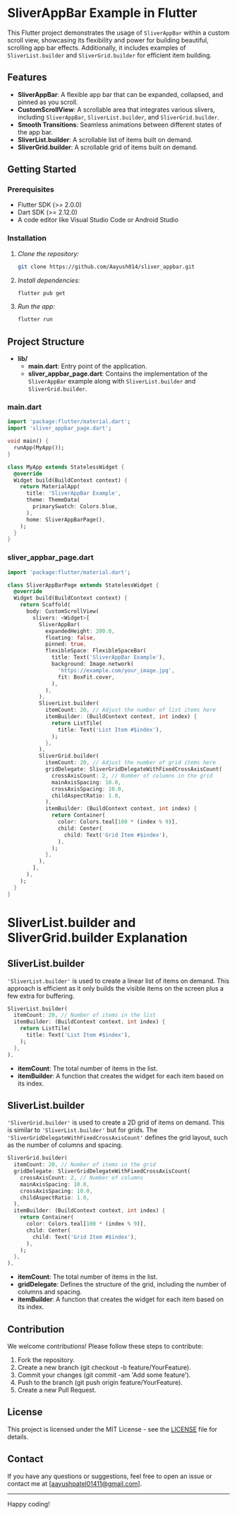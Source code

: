 # SliverAppBar Example in Flutter

This Flutter project demonstrates the usage of `SliverAppBar` within a custom scroll view, showcasing its flexibility and power for building beautiful, scrolling app bar effects. Additionally, it includes examples of `SliverList.builder` and `SliverGrid.builder` for efficient item building.

## Features

- **SliverAppBar**: A flexible app bar that can be expanded, collapsed, and pinned as you scroll.
- **CustomScrollView**: A scrollable area that integrates various slivers, including `SliverAppBar`, `SliverList.builder`, and `SliverGrid.builder`.
- **Smooth Transitions**: Seamless animations between different states of the app bar.
- **SliverList.builder**: A scrollable list of items built on demand.
- **SliverGrid.builder**: A scrollable grid of items built on demand.

## Getting Started

### Prerequisites

- Flutter SDK (>= 2.0.0)
- Dart SDK (>= 2.12.0)
- A code editor like Visual Studio Code or Android Studio

### Installation

1. *Clone the repository:*

    ```bash
    git clone https://github.com/Aayush014/sliver_appbar.git
    ```

2. *Install dependencies:*

    ```bash
    flutter pub get
    ```

3. *Run the app:*

    ```bash
    flutter run
    ```

## Project Structure

- **lib/**
  - **main.dart**: Entry point of the application.
  - **sliver_appbar_page.dart**: Contains the implementation of the `SliverAppBar` example along with `SliverList.builder` and `SliverGrid.builder`.

### main.dart

```dart
import 'package:flutter/material.dart';
import 'sliver_appbar_page.dart';

void main() {
  runApp(MyApp());
}

class MyApp extends StatelessWidget {
  @override
  Widget build(BuildContext context) {
    return MaterialApp(
      title: 'SliverAppBar Example',
      theme: ThemeData(
        primarySwatch: Colors.blue,
      ),
      home: SliverAppBarPage(),
    );
  }
}
```
### sliver_appbar_page.dart
```dart
import 'package:flutter/material.dart';

class SliverAppBarPage extends StatelessWidget {
  @override
  Widget build(BuildContext context) {
    return Scaffold(
      body: CustomScrollView(
        slivers: <Widget>[
          SliverAppBar(
            expandedHeight: 200.0,
            floating: false,
            pinned: true,
            flexibleSpace: FlexibleSpaceBar(
              title: Text('SliverAppBar Example'),
              background: Image.network(
                'https://example.com/your_image.jpg',
                fit: BoxFit.cover,
              ),
            ),
          ),
          SliverList.builder(
            itemCount: 20, // Adjust the number of list items here
            itemBuilder: (BuildContext context, int index) {
              return ListTile(
                title: Text('List Item #$index'),
              );
            },
          ),
          SliverGrid.builder(
            itemCount: 20, // Adjust the number of grid items here
            gridDelegate: SliverGridDelegateWithFixedCrossAxisCount(
              crossAxisCount: 2, // Number of columns in the grid
              mainAxisSpacing: 10.0,
              crossAxisSpacing: 10.0,
              childAspectRatio: 1.0,
            ),
            itemBuilder: (BuildContext context, int index) {
              return Container(
                color: Colors.teal[100 * (index % 9)],
                child: Center(
                  child: Text('Grid Item #$index'),
                ),
              );
            },
          ),
        ],
      ),
    );
  }
}
```
# SliverList.builder and SliverGrid.builder Explanation

## SliverList.builder
`'SliverList.builder'` is used to create a linear list of items on demand. This approach is efficient as it only builds the visible items on the screen plus a few extra for buffering.

```dart
SliverList.builder(
  itemCount: 20, // Number of items in the list
  itemBuilder: (BuildContext context, int index) {
    return ListTile(
      title: Text('List Item #$index'),
    );
  },
),
```
- **itemCount**: The total number of items in the list.
- **itemBuilder**: A function that creates the widget for each item based on its index.

## SliverList.builder
`'SliverGrid.builder'` is used to create a 2D grid of items on demand. This is similar to `'SliverList.builder'` but for grids. The `'SliverGridDelegateWithFixedCrossAxisCount'` defines the grid layout, such as the number of columns and spacing.

```dart
SliverGrid.builder(
  itemCount: 20, // Number of items in the grid
  gridDelegate: SliverGridDelegateWithFixedCrossAxisCount(
    crossAxisCount: 2, // Number of columns
    mainAxisSpacing: 10.0,
    crossAxisSpacing: 10.0,
    childAspectRatio: 1.0,
  ),
  itemBuilder: (BuildContext context, int index) {
    return Container(
      color: Colors.teal[100 * (index % 9)],
      child: Center(
        child: Text('Grid Item #$index'),
      ),
    );
  },
),
```

- **itemCount**: The total number of items in the list.
- **gridDelegate**: Defines the structure of the grid, including the number of columns and spacing.
- **itemBuilder**: A function that creates the widget for each item based on its index.

## Contribution

We welcome contributions! Please follow these steps to contribute:

1. Fork the repository.
2. Create a new branch (git checkout -b feature/YourFeature).
3. Commit your changes (git commit -am 'Add some feature').
4. Push to the branch (git push origin feature/YourFeature).
5. Create a new Pull Request.

## License

This project is licensed under the MIT License - see the [LICENSE](LICENSE) file for details.

## Contact

If you have any questions or suggestions, feel free to open an issue or contact me at [aayushpatel01411@gmail.com].

---

Happy coding!
